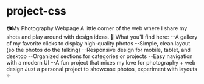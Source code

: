 # project-css
📷My Photography Webpage
A little corner of the web where I share my shots and play around with design ideas.
🌿 What you’ll find here:
--A gallery of my favorite clicks to display high-quality photos
--Simple, clean layout (so the photos do the talking)
--Responsive design for mobile, tablet, and desktop
--Organized sections for categories or projects
--Easy navigation with a modern UI
--A fun project that mixes my love for photography + web design
Just a personal project to showcase photos, experiment with layouts ✨
